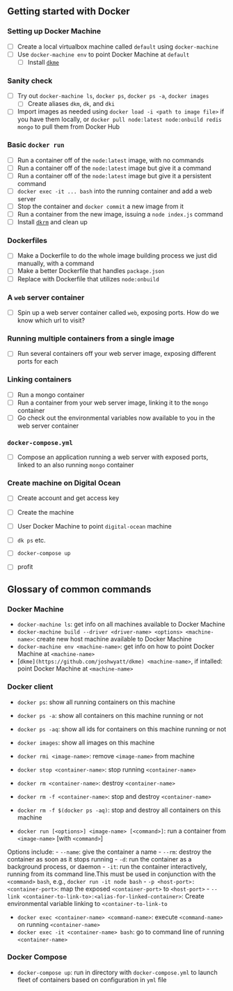 ## Getting started with Docker

### Setting up Docker Machine

- [ ] Create a local virtualbox machine called `default` using `docker-machine`
- [ ] Use `docker-machine env` to point Docker Machine at `default`
  - [ ] Install [`dkme`](https://github.com/joshwyatt/dkme)
 
### Sanity check

- [ ] Try out `docker-machine ls`, `docker ps`, `docker ps -a`, `docker images`
  - [ ] Create aliases `dkm`, `dk`, and `dki`
- [ ] Import images as needed using `docker load -i <path to image file>` if you have them locally, or `docker pull node:latest node:onbuild redis mongo` to pull them from Docker Hub
 
### Basic `docker run`

- [ ] Run a container off of the `node:latest` image, with no commands
- [ ] Run a container off of the `node:latest` image but give it a command
- [ ] Run a container off of the `node:latest` image but give it a persistent command
- [ ] `docker exec -it ... bash` into the running container and add a web server
- [ ] Stop the container and `docker commit` a new image from it
- [ ] Run a container from the new image, issuing a `node index.js` command
- [ ] Install [`dkrm`](https://github.com/joshwyatt/dkrm) and clean up
 
### Dockerfiles

- [ ] Make a Dockerfile to do the whole image building process we just did manually, with a command
- [ ] Make a better Dockerfile that handles `package.json`
- [ ] Replace with Dockerfile that utilizes `node:onbuild`
 
### A `web` server container

- [ ] Spin up a web server container called `web`, exposing ports. How do we know which url to visit?

### Running multiple containers from a single image

- [ ] Run several containers off your web server image, exposing different ports for each

### Linking containers

- [ ] Run a mongo container
- [ ] Run a container from your web server image, linking it to the `mongo` container
- [ ] Go check out the environmental variables now available to you in the web server container

### `docker-compose.yml`

- [ ] Compose an application running a web server with exposed ports, linked to an also running `mongo` container

### Create machine on Digital Ocean

- [ ] Create account and get access key
- [ ] Create the machine
- [ ] User Docker Machine to point `digital-ocean` machine
- [ ] `dk ps` etc.
- [ ] `docker-compose up`
- [ ] profit


## Glossary of common commands

### Docker Machine

 - `docker-machine ls`: get info on all machines available to Docker Machine
 - `docker-machine build --driver <driver-name> <options> <machine-name>`: create new host machine available to Docker Machine
 - `docker-machine env <machine-name>`: get info on how to point Docker Machine at `<machine-name>`
 - [`dkme](https://github.com/joshwyatt/dkme) <machine-name>`, if intalled: point Docker Machine at `<machine-name>`

### Docker client

 - `docker ps`: show all running containers on this machine
 - `docker ps -a`: show all containers on this machine running or not
 - `docker ps -aq`: show all ids for containers on this machine running or not
 - `docker images`: show all images on this machine 
 - `docker rmi <image-name>`: remove `<image-name>` from machine
 - `docker stop <container-name>`: stop running `<container-name>`
 - `docker rm <container-name>`: destroy `<container-name>`
 - `docker rm -f <container-name>`: stop and destroy `<container-name>`
 - `docker rm -f $(docker ps -aq)`: stop and destroy all containers on this machine

 - `docker run [<options>] <image-name> [<command>]`: run a container from `<image-name>` [with `<command>`]

  Options include:
    - `--name`: give the container a name
    - `--rm`: destroy the container as soon as it stops running
    - `-d`: run the container as a background process, or daemon
    - `-it`: run the container interactively, running from its command line.This must be used in conjunction with the `<command>` `bash`, e.g., `docker run -it node bash`
    - `-p <host-port>:<container-port>`: map the exposed `<container-port>` to `<host-port>`
    - `--link <container-to-link-to>:<alias-for-linked-container>`: Create environmental variable linking to `<container-to-link-to`

 - `docker exec <container-name> <command-name>`: execute `<command-name>` on running `<container-name>`
 - `docker exec -it <container-name> bash`: go to command line of running `<container-name>`


### Docker Compose

 - `docker-compose up`: run in directory with `docker-compose.yml` to launch fleet of containers based on configuration in `yml` file
